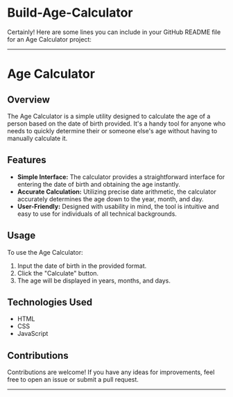 # Build-Age-Calculator
Certainly! Here are some lines you can include in your GitHub README file for an Age Calculator project:

---

# Age Calculator

## Overview
The Age Calculator is a simple utility designed to calculate the age of a person based on the date of birth provided. It's a handy tool for anyone who needs to quickly determine their or someone else's age without having to manually calculate it.

## Features
- **Simple Interface:** The calculator provides a straightforward interface for entering the date of birth and obtaining the age instantly.
- **Accurate Calculation:** Utilizing precise date arithmetic, the calculator accurately determines the age down to the year, month, and day.
- **User-Friendly:** Designed with usability in mind, the tool is intuitive and easy to use for individuals of all technical backgrounds.

## Usage
To use the Age Calculator:
1. Input the date of birth in the provided format.
2. Click the "Calculate" button.
3. The age will be displayed in years, months, and days.

## Technologies Used
- HTML
- CSS
- JavaScript

## Contributions
Contributions are welcome! If you have any ideas for improvements, feel free to open an issue or submit a pull request.


---
